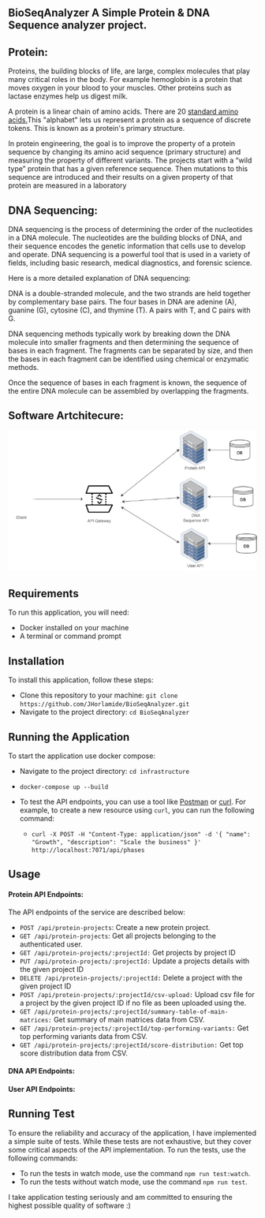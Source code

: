 ## BioSeqAnalyzer A Simple Protein & DNA Sequence analyzer project.

## Protein:

Proteins, the building blocks of life, are large, complex molecules that play many critical roles in the body. For example hemoglobin is a protein that moves oxygen in your blood to your muscles. Other proteins such as lactase enzymes help us digest milk.

A protein is a linear chain of amino acids. There are 20 [standard amino acids.](https://www.cup.uni-muenchen.de/ch/compchem/tink/as.html)This "alphabet" lets us represent a protein as a sequence of discrete tokens. This is known as a protein's primary structure.

In protein engineering, the goal is to improve the property of a protein sequence by changing its amino acid sequence (primary structure) and measuring the property of different variants. The projects start with a “wild type” protein that has a given reference sequence. Then mutations to this sequence are introduced and their results on a given property of that protein are measured in a laboratory

## DNA Sequencing:

DNA sequencing is the process of determining the order of the nucleotides in a DNA molecule. The nucleotides are the building blocks of DNA, and their sequence encodes the genetic information that cells use to develop and operate. DNA sequencing is a powerful tool that is used in a variety of fields, including basic research, medical diagnostics, and forensic science.

Here is a more detailed explanation of DNA sequencing:

DNA is a double-stranded molecule, and the two strands are held together by complementary base pairs. The four bases in DNA are adenine (A), guanine (G), cytosine (C), and thymine (T). A pairs with T, and C pairs with G.

DNA sequencing methods typically work by breaking down the DNA molecule into smaller fragments and then determining the sequence of bases in each fragment. The fragments can be separated by size, and then the bases in each fragment can be identified using chemical or enzymatic methods.

Once the sequence of bases in each fragment is known, the sequence of the entire DNA molecule can be assembled by overlapping the fragments.

## Software Artchitecure:

![Alt Text](./architecture.png)

## Requirements

To run this application, you will need:

* Docker installed on your machine
* A terminal or command prompt

## Installation

To install this application, follow these steps:

* Clone this repository to your machine: `git clone https://github.com/JHorlamide/BioSeqAnalyzer.git`
* Navigate to the project directory: `cd BioSeqAnalyzer`

## Running the Application

To start the application use docker compose:

* Navigate to the project directory: `cd infrastructure`
* `docker-compose up --build`
* To test the API endpoints, you can use a tool like [Postman](https://www.postman.com/downloads/) or [curl](https://curl.se/). For example, to create a new resource using `curl`, you can run the following command:

  * ```
    curl -X POST -H "Content-Type: application/json" -d '{ "name": "Growth", "description": "Scale the business" }' http://localhost:7071/api/phases
    ```

## Usage

#### Protein API Endpoints:

The API endpoints of the service are described below:

* `POST /api/protein-projects`: Create a new protein project.
* `GET /api/protein-projects`: Get all projects belonging to the authenticated user.
* `GET /api/protein-projects/:projectId:` Get projects by project ID
* `PUT /api/protein-projects/:projectId:` Update a projects details with the given project ID
* `DELETE /api/protein-projects/:projectId:` Delete a project with the given project ID
* `POST /api/protein-projects/:projectId/csv-upload:` Upload csv file for a project by the given project ID if no file as been uploaded using the.
* `GET /api/protein-projects/:projectId/summary-table-of-main-matrices:` Get summary of main matrices data from CSV.
* `GET /api/protein-projects/:projectId/top-performing-variants:` Get top performing variants data from CSV.
* `GET /api/protein-projects/:projectId/score-distribution:` Get top score distribution data from CSV.

#### DNA API Endpoints:

#### User API Endpoints:

## Running Test

To ensure the reliability and accuracy of the application, I have implemented a simple suite of tests. While these tests are not exhaustive, but they cover some critical aspects of the API implementation. To run the tests, use the following commands:

* To run the tests in watch mode, use the command `npm run test:watch`.
* To run the tests without watch mode, use the command `npm run test`.

I take application testing seriously and am committed to ensuring the highest possible quality of software :)

